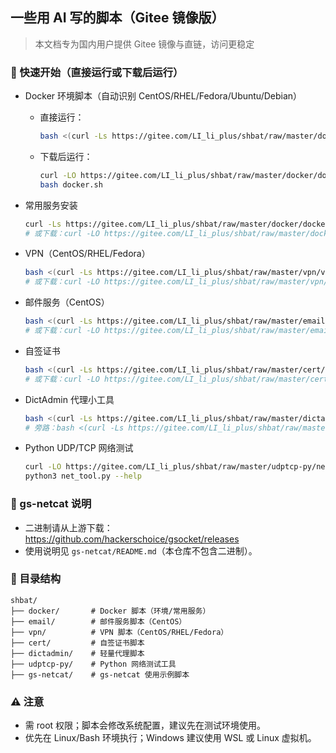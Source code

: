 ## 一些用 AI 写的脚本（Gitee 镜像版）

> 本文档专为国内用户提供 Gitee 镜像与直链，访问更稳定

### 🚀 快速开始（直接运行或下载后运行）

- Docker 环境脚本（自动识别 CentOS/RHEL/Fedora/Ubuntu/Debian）
  - 直接运行：
    ```bash
    bash <(curl -Ls https://gitee.com/LI_li_plus/shbat/raw/master/docker/docker.sh)
    ```
  - 下载后运行：
    ```bash
    curl -LO https://gitee.com/LI_li_plus/shbat/raw/master/docker/docker.sh
    bash docker.sh
    ```

- 常用服务安装
  ```bash
  curl -Ls https://gitee.com/LI_li_plus/shbat/raw/master/docker/docker_services.sh | bash
  # 或下载：curl -LO https://gitee.com/LI_li_plus/shbat/raw/master/docker/docker_services.sh && bash docker_services.sh
  ```

- VPN（CentOS/RHEL/Fedora）
  ```bash
  bash <(curl -Ls https://gitee.com/LI_li_plus/shbat/raw/master/vpn/vpn-centos.sh)
  # 或下载：curl -LO https://gitee.com/LI_li_plus/shbat/raw/master/vpn/vpn-centos.sh && bash vpn-centos.sh
  ```

- 邮件服务（CentOS）
  ```bash
  bash <(curl -Ls https://gitee.com/LI_li_plus/shbat/raw/master/email/email-centos.sh)
  # 或下载：curl -LO https://gitee.com/LI_li_plus/shbat/raw/master/email/email-centos.sh && bash email-centos.sh
  ```

- 自签证书
  ```bash
  bash <(curl -Ls https://gitee.com/LI_li_plus/shbat/raw/master/cert/cert.sh)
  # 或下载：curl -LO https://gitee.com/LI_li_plus/shbat/raw/master/cert/cert.sh && bash cert.sh
  ```

- DictAdmin 代理小工具
  ```bash
  bash <(curl -Ls https://gitee.com/LI_li_plus/shbat/raw/master/dictadmin/px.sh)
  # 旁路：bash <(curl -Ls https://gitee.com/LI_li_plus/shbat/raw/master/dictadmin/px-sb.sh)
  ```

- Python UDP/TCP 网络测试
  ```bash
  curl -LO https://gitee.com/LI_li_plus/shbat/raw/master/udptcp-py/net_tool.py
  python3 net_tool.py --help
  ```

### 📌 gs-netcat 说明

- 二进制请从上游下载：https://github.com/hackerschoice/gsocket/releases
- 使用说明见 `gs-netcat/README.md`（本仓库不包含二进制）。

### 📁 目录结构

```
shbat/
├── docker/       # Docker 脚本（环境/常用服务）
├── email/        # 邮件服务脚本（CentOS）
├── vpn/          # VPN 脚本（CentOS/RHEL/Fedora）
├── cert/         # 自签证书脚本
├── dictadmin/    # 轻量代理脚本
├── udptcp-py/    # Python 网络测试工具
├── gs-netcat/    # gs-netcat 使用示例脚本
```

### ⚠️ 注意

- 需 root 权限；脚本会修改系统配置，建议先在测试环境使用。
- 优先在 Linux/Bash 环境执行；Windows 建议使用 WSL 或 Linux 虚拟机。
